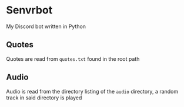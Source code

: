 # Senvrbot
My Discord bot written in Python

## Quotes
Quotes are read from `quotes.txt` found in the root path

## Audio
Audio is read from the directory listing of the `audio` directory, a random track in said directory is played 
